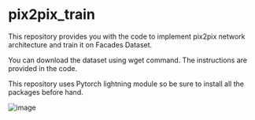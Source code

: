 # pix2pix_train
This repository provides you with the code to implement pix2pix network architecture and train it on Facades Dataset.

You can download the dataset using wget command. The instructions are provided in the code. 

This repository uses Pytorch lightning module so be sure to install all the packages before hand.

![image](https://user-images.githubusercontent.com/26203136/157219193-c3c2a44b-71ee-47d5-bb9e-7730e1f414f6.png)

